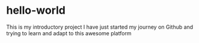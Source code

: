 # hello-world
This is my introductory project
I have just started my journey on Github and trying to learn and adapt to this awesome platform
